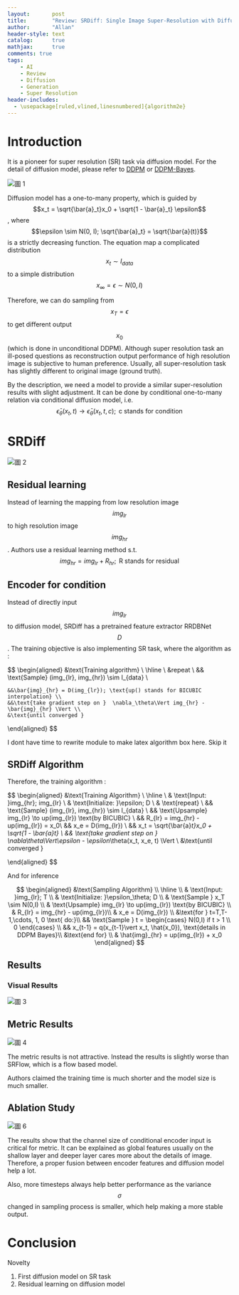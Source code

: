 ```yaml
---
layout:       post
title:        "Review: SRDiff: Single Image Super-Resolution with Diffusion Probabilistic Models"
author:       "Allan"
header-style: text
catalog:      true
mathjax:      true
comments: true
tags:
    - AI
    - Review
    - Diffusion
    - Generation
    - Super Resolution
header-includes:
  - \usepackage[ruled,vlined,linesnumbered]{algorithm2e}
---
```


# Introduction

It is a pioneer for super resolution (SR) task via diffusion model. For the detail of diffusion model, please refer to [DDPM](https://allanchan339.github.io/2022/12/21/Review-DDPM/) or [DDPM-Bayes](https://allanchan339.github.io/2022/12/21/DDPM-Bayes/).

![圖 1](https://s2.loli.net/2023/03/29/wavbeC3ZXxPTpFA.png)  

Diffusion model has a one-to-many property, which is guided by $$x_t = \sqrt{\bar{a}_t}x_0  + \sqrt{1 - \bar{a}_t} \epsilon$$, where $$\epsilon \sim N(0, I); \sqrt{\bar{a}_t} = \sqrt{\bar{a}(t)}$$ is a strictly decreasing function. The equation map a complicated distribution $$x_t \sim I_{data}$$ to a simple distribution $$x_{\infty} = \epsilon \sim N(0,I)$$

Therefore, we can do sampling from $$x_T = \epsilon$$ to get different output $$x_0$$ (which is done in unconditional DDPM). Although super resolution task an ill-posed questions as reconstruction output performance of high resolution image is subjective to human preference. Usually, all super-resolution task has slightly different to original image (ground truth).

By the description, we need a model to provide a similar super-resolution results with slight adjustment. It can be done by conditional one-to-many relation via conditional diffusion model, i.e. $$\bar{\epsilon}_\theta(x_t, t) \to \bar{\epsilon}_\theta(x_t, t, c); \text{ c stands for condition}  $$

# SRDiff
![圖 2](https://s2.loli.net/2023/03/29/USCLqYPG2n5xWId.png)  

## Residual learning

Instead of learning the mapping from low resolution image $$img_{lr}$$ to high resolution image $$img_{hr}$$. Authors use a residual learning method s.t. $$img_{hr} = img_{lr} + R_{hr}; \text{ R stands for residual}$$

## Encoder for condition

Instead of directly input $$img_{lr}$$ to diffusion model, SRDiff has a pretrained feature extractor RRDBNet $$D$$ . The training objective is also implementing SR task, where the algorithm as :

$$
\begin{aligned}
    &\text{Training algorithm} \\
    \hline \\
    &repeat \\
    && \text{Sample} (img_{lr}, img_{hr}) \sim I_{data} \\

    &&\bar{img}_{hr} = D(img_{lr}); \text{up() stands for BICUBIC interpolation} \\
    &&\text{take gradient step on }  \nabla_\theta\Vert img_{hr} - \bar{img}_{hr} \Vert \\
    &\text{until converged }
\end{aligned}
$$

I dont have time to rewrite module to make latex algorithm box here. Skip it

## SRDiff Algorithm
Therefore, the training algorithm :

$$
\begin{aligned}
    &\text{Training Algorithm} \\ 
    \hline \\
    & \text{Input: }img_{hr}; img_{lr} \\
    & \text{Initialize: }\epsilon; D \\
    & \text{repeat} \\
        && \text{Sample} (img_{lr}, img_{hr}) \sim I_{data} \\
        && \text{Upsample} img_{lr} \to up(img_{lr}) \text{by BICUBIC} \\
        && R_{lr} = img_{hr} - up(img_{lr}) = x_0\\
        && x_e = D(img_{lr}) \\
        && x_t = \sqrt{\bar{a}_t}x_0  + \sqrt{1 - \bar{a}_t} \\
        && \text{take gradient step on } \nabla_\theta\Vert\epsilon - \epsilon_\theta(x_t, x_e, t) \Vert \\
    &\text{until converged }

\end{aligned}
$$

And for inference 

$$
\begin{aligned}
    &\text{Sampling Algorithm} \\ 
    \hline \\
    & \text{Input: }img_{lr}; T \\
    & \text{Initialize: }\epsilon_\theta; D \\
    & \text{Sample } x_T \sim N(0,I) \\
    & \text{Upsample} img_{lr} \to up(img_{lr}) \text{by BICUBIC} \\
    & R_{lr} = img_{hr} - up(img_{lr})\\
    & x_e = D(img_{lr}) \\
    &\text{for } t=T,T-1,\cdots, 1, 0 \text{ do:}\\
        && \text{Sample } t = \begin{cases}
            N(0,I) if t > 1 \\
            0
        \end{cases} \\
        && x_{t-1} = q(x_{t-1}\vert x_t, \hat{x_0}), \text{details in DDPM Bayes}\\
    &\text{end for} \\
    & \hat{img}_{hr} = up(img_{lr}) + x_0
\end{aligned}
$$

## Results 

### Visual Results
![圖 3](https://s2.loli.net/2023/03/29/agHksSWv9ux45Pp.png)  

## Metric Results

![圖 4](https://s2.loli.net/2023/03/29/wU5FfhSqZz8oJpA.png)  

The metric results is not attractive. Instead the results is slightly worse than SRFlow, which is a flow based model.

Authors claimed the training time is much shorter and the model size is much smaller. 

## Ablation Study

![圖 6](https://s2.loli.net/2023/03/29/OTizBhYNU2I5MpF.png)  

The results show that the channel size of conditional encoder input is critical for metric. It can be explained as global features usually on the shallow layer and deeper layer cares more about the details of image. Therefore, a proper fusion between encoder features and diffusion model help a lot. 

Also, more timesteps always help better performance as the variance $$\sigma$$ changed in sampling process is smaller, which help making a more stable output. 

# Conclusion

Novelty
1. First diffusion model on SR task
2. Residual learning on diffusion model
